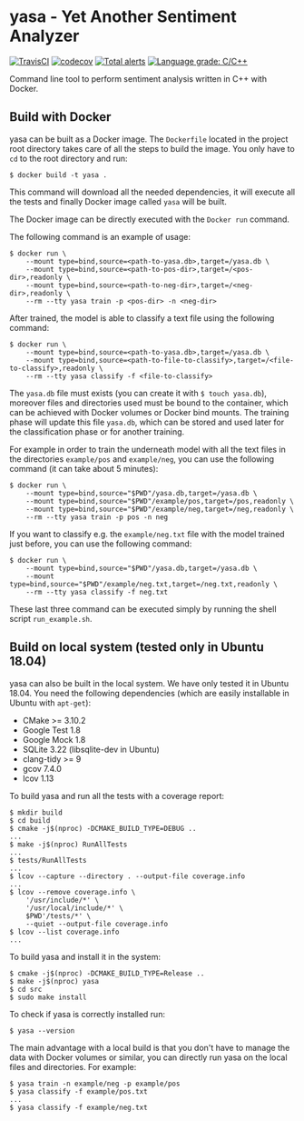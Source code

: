 # yasa - Yet Another Sentiment Analyzer

[![TravisCI](https://travis-ci.org/ceccoemi/yasa.svg?branch=master)](https://travis-ci.org/ceccoemi/yasa)
[![codecov](https://codecov.io/gh/ceccoemi/yasa/branch/master/graph/badge.svg)](https://codecov.io/gh/ceccoemi/yasa)
[![Total alerts](https://img.shields.io/lgtm/alerts/g/ceccoemi/yasa.svg?logo=lgtm&logoWidth=18)](https://lgtm.com/projects/g/ceccoemi/yasa/alerts/)
[![Language grade: C/C++](https://img.shields.io/lgtm/grade/cpp/g/ceccoemi/yasa.svg?logo=lgtm&logoWidth=18)](https://lgtm.com/projects/g/ceccoemi/yasa/context:cpp)

Command line tool to perform sentiment analysis written in C++ with Docker.

## Build with Docker

yasa can be built as a Docker image. The `Dockerfile` located in the project root directory takes care of all the steps to build the image. You only have to `cd` to the root directory and run:

    $ docker build -t yasa .

This command will download all the needed dependencies, it will execute all the tests and finally Docker image called `yasa` will be built.

The Docker image can be directly executed with the `Docker run` command.

The following command is an example of usage:

    $ docker run \
        --mount type=bind,source=<path-to-yasa.db>,target=/yasa.db \
        --mount type=bind,source=<path-to-pos-dir>,target=/<pos-dir>,readonly \
        --mount type=bind,source=<path-to-neg-dir>,target=/<neg-dir>,readonly \
        --rm --tty yasa train -p <pos-dir> -n <neg-dir>

After trained, the model is able to classify a text file using the following command:

    $ docker run \
        --mount type=bind,source=<path-to-yasa.db>,target=/yasa.db \
        --mount type=bind,source=<path-to-file-to-classify>,target=/<file-to-classify>,readonly \
        --rm --tty yasa classify -f <file-to-classify>

The `yasa.db` file must exists (you can create it with `$ touch yasa.db`), moreover files and directories used must be bound to the container, which can be achieved with Docker volumes or Docker bind mounts. The training phase will update this file `yasa.db`, which can be stored and used later for the classification phase or for another training.

For example in order to train the underneath model with all the text files in the directories `example/pos` and `example/neg`, you can use the following command (it can take about 5 minutes):

    $ docker run \
        --mount type=bind,source="$PWD"/yasa.db,target=/yasa.db \
        --mount type=bind,source="$PWD"/example/pos,target=/pos,readonly \
        --mount type=bind,source="$PWD"/example/neg,target=/neg,readonly \
        --rm --tty yasa train -p pos -n neg

If you want to classify e.g. the `example/neg.txt` file with the model trained just before, you can use the following command:

    $ docker run \
        --mount type=bind,source="$PWD"/yasa.db,target=/yasa.db \
        --mount type=bind,source="$PWD"/example/neg.txt,target=/neg.txt,readonly \
        --rm --tty yasa classify -f neg.txt

These last three command can be executed simply by running the shell script `run_example.sh`.

## Build on local system (tested only in Ubuntu 18.04)

yasa can also be built in the local system. We have only tested it in Ubuntu 18.04. You need the following dependencies (which are easily installable in Ubuntu with `apt-get`):

* CMake >= 3.10.2
* Google Test 1.8
* Google Mock 1.8
* SQLite 3.22 (libsqlite-dev in Ubuntu)
* clang-tidy >= 9
* gcov 7.4.0
* lcov 1.13

To build yasa and run all the tests with a coverage report:

    $ mkdir build
    $ cd build
    $ cmake -j$(nproc) -DCMAKE_BUILD_TYPE=DEBUG ..
    ...
    $ make -j$(nproc) RunAllTests
    ...
    $ tests/RunAllTests
    ...
    $ lcov --capture --directory . --output-file coverage.info
    ...
    $ lcov --remove coverage.info \
        '/usr/include/*' \
        '/usr/local/include/*' \
        $PWD'/tests/*' \
        --quiet --output-file coverage.info
    $ lcov --list coverage.info
    ...

To build yasa and install it in the system:

    $ cmake -j$(nproc) -DCMAKE_BUILD_TYPE=Release ..
    $ make -j$(nproc) yasa
    $ cd src
    $ sudo make install

To check if yasa is correctly installed run:

    $ yasa --version

The main advantage with a local build is that you don't have to manage the data with Docker volumes or similar, you can directly run yasa on the local files and directories. For example:

    $ yasa train -n example/neg -p example/pos
    $ yasa classify -f example/pos.txt
    ...
    $ yasa classify -f example/neg.txt
